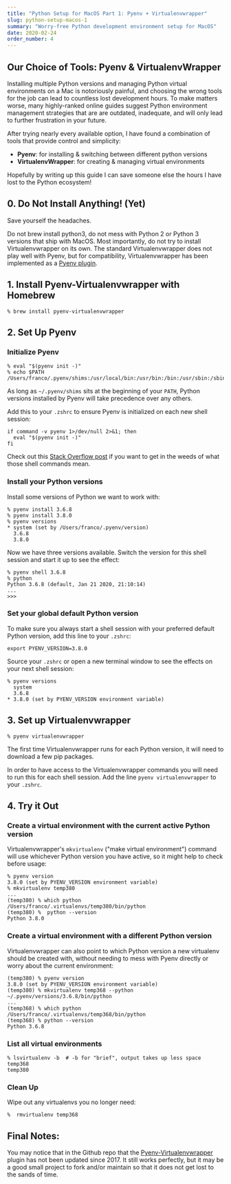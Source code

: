 ```yaml
---
title: "Python Setup for MacOS Part 1: Pyenv + Virtualenvwrapper"
slug: python-setup-macos-1
summary: "Worry-free Python development environment setup for MacOS"
date: 2020-02-24
order_number: 4
---
```


## Our Choice of Tools: Pyenv & VirtualenvWrapper

Installing multiple Python versions and managing Python virtual environments on a Mac is notoriously painful, and choosing the wrong tools for the job can lead to countless lost development hours. To make matters worse, many highly-ranked online guides suggest Python environment management strategies that are are outdated, inadequate, and will only lead to further frustration in your future.

After trying nearly every available option, I have found a combination of tools that provide control and simplicity:

 * **Pyenv**:  for installing & switching between different python versions
 * **VirtualenvWrapper**:  for creating & managing virtual environments

Hopefully by writing up this guide I can save someone else the hours I have lost to the Python ecosystem!

## 0. Do Not Install Anything! (Yet)

Save yourself the headaches.

Do not brew install python3, do not mess with Python 2 or Python 3 versions that ship with MacOS. Most importantly, do not try to install Virtualenvwrapper on its own. The standard Virtualenvwrapper does not play well with Pyenv, but for compatibility, Virtualenvwrapper has been implemented as a [Pyenv plugin](https://github.com/pyenv/pyenv/wiki/Plugins).

## 1. Install Pyenv-Virtualenvwrapper with Homebrew

```shell
% brew install pyenv-virtualenvwrapper
```

## 2. Set Up Pyenv

### Initialize Pyenv

```shell
% eval "$(pyenv init -)"
% echo $PATH
/Users/franco/.pyenv/shims:/usr/local/bin:/usr/bin:/bin:/usr/sbin:/sbin
```

As long as `~/.pyenv/shims` sits at the beginning of your `PATH`, Python versions installed by Pyenv will take precedence over any others.

Add this to your `.zshrc` to ensure Pyenv is initialized on each new shell session:

```shell
if command -v pyenv 1>/dev/null 2>&1; then
  eval "$(pyenv init -)"
fi
```

Check out this [Stack Overflow post](https://stackoverflow.com/questions/592620/how-can-i-check-if-a-program-exists-from-a-bash-script) if you want to get in the weeds of what those shell commands mean.

### Install your Python versions

Install some versions of Python we want to work with:

```shell
% pyenv install 3.6.8
% pyenv install 3.8.0
% pyenv versions
* system (set by /Users/franco/.pyenv/version)
  3.6.8
  3.8.0
```

Now we have three versions available. Switch the version for this shell session and start it up to see the effect:

```shell
% pyenv shell 3.6.8
% python
Python 3.6.8 (default, Jan 21 2020, 21:10:14) 
...
>>>
```

### Set your global default Python version
To make sure you always start a shell session with your preferred default Python version, add this line to your `.zshrc`:

```shell
export PYENV_VERSION=3.8.0
```

Source your `.zshrc` or open a new terminal window to see the effects on your next shell session:

```shell
% pyenv versions
  system
  3.6.8
* 3.8.0 (set by PYENV_VERSION environment variable)
```

## 3. Set up Virtualenvwrapper

```shell
% pyenv virtualenvwrapper
```

The first time Virtualenvwrapper runs for each Python version, it will need to download a few pip packages.

In order to have access to the Virtualenvwrapper commands you will need to run this for each shell session. Add the line `pyenv virtualenvwrapper` to your `.zshrc`.

## 4. Try it Out

### Create a virtual environment with the current active Python version
Virtualenvwrapper's `mkvirtualenv` ("make virtual environment") command will use whichever Python version you have active, so it might help to check before usage:

```shell
% pyenv version
3.8.0 (set by PYENV_VERSION environment variable)
% mkvirtualenv temp380
...
(temp380) % which python
/Users/franco/.virtualenvs/temp380/bin/python
(temp380) %  python --version
Python 3.8.0
```

### Create a virtual environment with a different Python version
Virtualenvwrapper can also point to which Python version a new virtualenv should be created with, without needing to mess with Pyenv directly or worry about the current environment:

```shell
(temp380) % pyenv version
3.8.0 (set by PYENV_VERSION environment variable)
(temp380) % mkvirtualenv temp368 --python ~/.pyenv/versions/3.6.8/bin/python
...
(temp368) % which python
/Users/franco/.virtualenvs/temp368/bin/python
(temp368) % python --version
Python 3.6.8
```

### List all virtual environments

```shell
% lsvirtualenv -b  # -b for "brief", output takes up less space
temp368
temp380
```

### Clean Up
Wipe out any virtualenvs you no longer need:

```shell
%  rmvirtualenv temp368
```


## Final Notes:
 You may notice that in the Github repo that the [Pyenv-Virtualenvwrapper](https://github.com/pyenv/pyenv-virtualenvwrapper) plugin has not been updated since 2017. It still works perfectly, but it may be a good small project to fork and/or maintain so that it does not get lost to the sands of time.